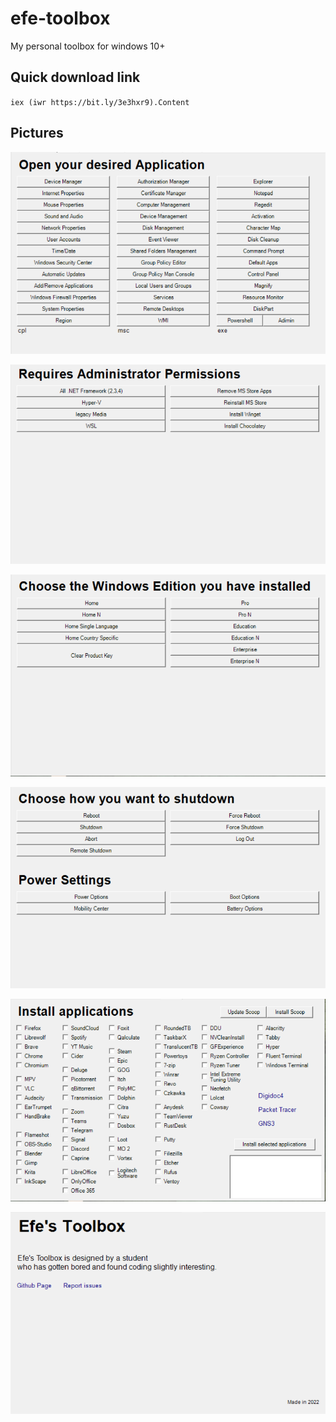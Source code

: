 # efe-toolbox
My personal toolbox for windows 10+


## Quick download link
`iex (iwr https://bit.ly/3e3hxr9).Content`


## Pictures

![plot](./Screenshots/Admin.png)

![plot](./Screenshots/Tweaks.png)

![plot](./Screenshots/Activate.png)

![plot](./Screenshots/Power.png)

![plot](./Screenshots/Scoop.png)

![plot](./Screenshots/About.png)
